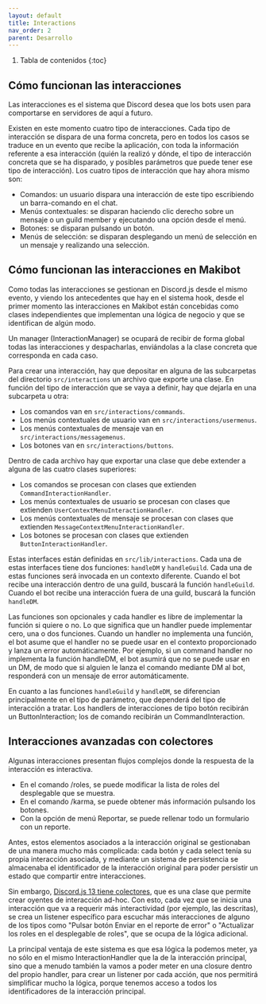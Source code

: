 ```yaml
---
layout: default
title: Interactions
nav_order: 2
parent: Desarrollo
---
```


1. Tabla de contenidos
   {:toc}

## Cómo funcionan las interacciones

Las interacciones es el sistema que Discord desea que los bots usen para comportarse en servidores de aquí a futuro.

Existen en este momento cuatro tipo de interacciones. Cada tipo de interacción se dispara de una forma concreta, pero en todos los casos se traduce en un evento que recibe la aplicación, con toda la información referente a esa interacción (quién la realizó y dónde, el tipo de interacción concreta que se ha disparado, y posibles parámetros que puede tener ese tipo de interacción). Los cuatro tipos de interacción que hay ahora mismo son:

- Comandos: un usuario dispara una interacción de este tipo escribiendo un barra-comando en el chat.
- Menús contextuales: se disparan haciendo clic derecho sobre un mensaje o un guild member y ejecutando una opción desde el menú.
- Botones: se disparan pulsando un botón.
- Menús de selección: se disparan desplegando un menú de selección en un mensaje y realizando una selección.

## Cómo funcionan las interacciones en Makibot

Como todas las interacciones se gestionan en Discord.js desde el mismo evento, y viendo los antecedentes que hay en el sistema hook, desde el primer momento las interacciones en Makibot están concebidas como clases independientes que implementan una lógica de negocio y que se identifican de algún modo.

Un manager (InteractionManager) se ocupará de recibir de forma global todas las interacciones y despacharlas, enviándolas a la clase concreta que corresponda en cada caso.

Para crear una interacción, hay que depositar en alguna de las subcarpetas del directorio `src/interactions` un archivo que exporte una clase. En función del tipo de interacción que se vaya a definir, hay que dejarla en una subcarpeta u otra:

- Los comandos van en `src/interactions/commands`.
- Los menús contextuales de usuario van en `src/interactions/usermenus`.
- Los menús contextuales de mensaje van en `src/interactions/messagemenus`.
- Los botones van en `src/interactions/buttons`.

Dentro de cada archivo hay que exportar una clase que debe extender a alguna de las cuatro clases superiores:

- Los comandos se procesan con clases que extienden `CommandInteractionHandler`.
- Los menús contextuales de usuario se procesan con clases que extienden `UserContextMenuInteractionHandler`.
- Los menús contextuales de mensaje se procesan con clases que extienden `MessageContextMenuInteractionHandler`.
- Los botones se procesan con clases que extienden `ButtonInteractionHandler`.

Estas interfaces están definidas en `src/lib/interactions`. Cada una de estas interfaces tiene dos funciones: `handleDM` y `handleGuild`. Cada una de estas funciones será invocada en un contexto diferente. Cuando el bot recibe una interacción dentro de una guild, buscará la función `handleGuild`. Cuando el bot recibe una interacción fuera de una guild, buscará la función `handleDM`.

Las funciones son opcionales y cada handler es libre de implementar la función si quiere o no. Lo que significa que un handler puede implementar cero, una o dos funciones. Cuando un handler no implementa una función, el bot asume que el handler no se puede usar en el contexto proporcionado y lanza un error automáticamente. Por ejemplo, si un command handler no implementa la función handleDM, el bot asumirá que no se puede usar en un DM, de modo que si alguien le lanza el comando mediante DM al bot, responderá con un mensaje de error automáticamente.

En cuanto a las funciones `handleGuild` y `handleDM`, se diferencian principalmente en el tipo de parámetro, que dependerá del tipo de interacción a tratar. Los handlers de interacciones de tipo botón recibirán un ButtonInteraction; los de comando recibirán un CommandInteraction.

## Interacciones avanzadas con colectores

Algunas interacciones presentan flujos complejos donde la respuesta de la interacción es interactiva.

- En el comando /roles, se puede modificar la lista de roles del desplegable que se muestra.
- En el comando /karma, se puede obtener más información pulsando los botones.
- Con la opción de menú Reportar, se puede rellenar todo un formulario con un reporte.

Antes, estos elementos asociados a la interacción original se gestionaban de una manera mucho más complicada: cada botón y cada select tenía su propia interacción asociada, y mediante un sistema de persistencia se almacenaba el identificador de la interacción original para poder persistir un estado que compartir entre interacciones.

Sin embargo, [Discord.js 13 tiene colectores](https://discordjs.guide/popular-topics/collectors.html#interaction-collectors), que es una clase que permite crear oyentes de interacción ad-hoc. Con esto, cada vez que se inicia una interacción que va a requerir más interactividad (por ejemplo, las descritas), se crea un listener específico para escuchar más interacciones de alguno de los tipos como "Pulsar botón Enviar en el reporte de error" o "Actualizar los roles en el desplegable de roles", que se ocupa de la lógica adicional.

La principal ventaja de este sistema es que esa lógica la podemos meter, ya no sólo en el mismo InteractionHandler que la de la interacción principal, sino que a menudo también la vamos a poder meter en una closure dentro del propio handler, para crear un listener por cada acción, que nos permitirá simplificar mucho la lógica, porque tenemos acceso a todos los identificadores de la interacción principal.
